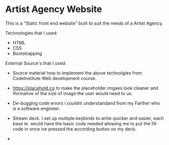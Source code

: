 # Artist Agency Website

This is a "Static front end website" built to suit the needs of a Artist Agency.

Technologies that I used:
- HTML
- CSS
- Bootstrapping

External Source's that I used:

- Source material how to implement the above technolgies from CodeInstitute Web development course.
- https://placehold.co to make the placeholder imgaes look cleaner and iformative of the size of image the user would need to us.
- De-bugging code errors i couldnt understandand from my Farther who is a software engineer.
- Stream deck. I set up multiple keybinds to write quicker and easier, each base ie. <a> would have the basic code needed allowing me to put the fill code in once ive pressed the according button on my deck.

- 
